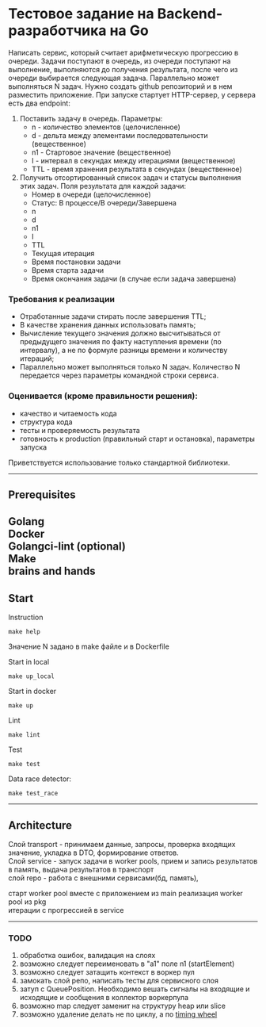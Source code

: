 # Тестовое задание на Backend-разработчика на Go
Написать сервис, который считает арифметическую прогрессию в очереди.
Задачи поступают в очередь, из очереди поступают на выполнение, выполняются
до получения результата, после чего из очереди выбирается следующая задача.
Параллельно может выполняться N задач.
Нужно создать github репозиторий и в нем разместить приложение. При запуске
стартует HTTP-сервер, у сервера есть два endpoint:
1. Поставить задачу в очередь. Параметры:
    * n - количество элементов (целочисленное)
    * d - дельта между элементами последовательности (вещественное)
    * n1 - Стартовое значение (вещественное)
    * I - интервал в секундах между итерациями (вещественное)
    * TTL - время хранения результата в секундах (вещественное)
2. Получить отсортированный список задач и статусы выполнения этих задач. Поля результата для каждой задачи:
    * Номер в очереди (целочисленное)
    * Статус: В процессе/В очереди/Завершена 
    * n 
    * d 
    * n1 
    * I 
    * TTL 
    * Текущая итерация 
    * Время постановки задачи 
    * Время старта задачи 
    * Время окончания задачи (в случае если задача завершена)
### Требования к реализации
* Отработанные задачи стирать после завершения TTL;
* В качестве хранения данных использовать память;
* Вычисление текущего значения должно высчитываться от предыдущего
значения по факту наступления времени (по интервалу), а не по формуле
разницы времени и количеству итераций;
* Параллельно может выполняться только N задач. Количество N передается
через параметры командной строки сервиса.
### Оценивается (кроме правильности решения):
- качество и читаемость кода
- структура кода
- тесты и проверяемость результата
- готовность к production (правильный старт и остановка), параметры запуска   

Приветствуется использование только стандартной библиотеки.

---
## Prerequisites

Golang  
Docker  
Golangci-lint (optional)  
Make  
brains and hands
---
## Start
Instruction
```shell
make help
```
Значение N задано в make файле и в Dockerfile

Start in local
```shell
make up_local
```
Start in docker
```shell
make up
```
Lint
```shell
make lint
```
Test
```shell
make test
```
Data race detector:
```shell
make test_race
```
---
## Architecture

Слой transport - принимаем данные, запросы, проверка входящих значение, укладка в DTO, формирование ответов.   
Слой service - запуск задачи в worker pools, прием и запись результатов в память, выдача результатов в транспорт  
слой repo - работа с внешними сервисами(бд, память),

старт worker pool вместе с приложением из main
реализация worker pool из pkg  
итерации с прогрессией в service

---
### TODO
1. обработка ошибок, валидация на слоях
2. возможно следует переименовать в "а1" поле n1 (startElement)
3. возможно следует затащить контекст в воркер пул
4. замокать слой репо, написать тесты для сервисного слоя
5. затуп с QueuePosition. Необходимо вешать сигналы на входящие и исходящие и сообщения в коллектор воркерпула
6. возможно map следует заменит на структуру heap или slice
7. возможно удаление делать не по циклу, а по [timing wheel](https://www.sobyte.net/post/2022-01/go-timingwheel/) 
